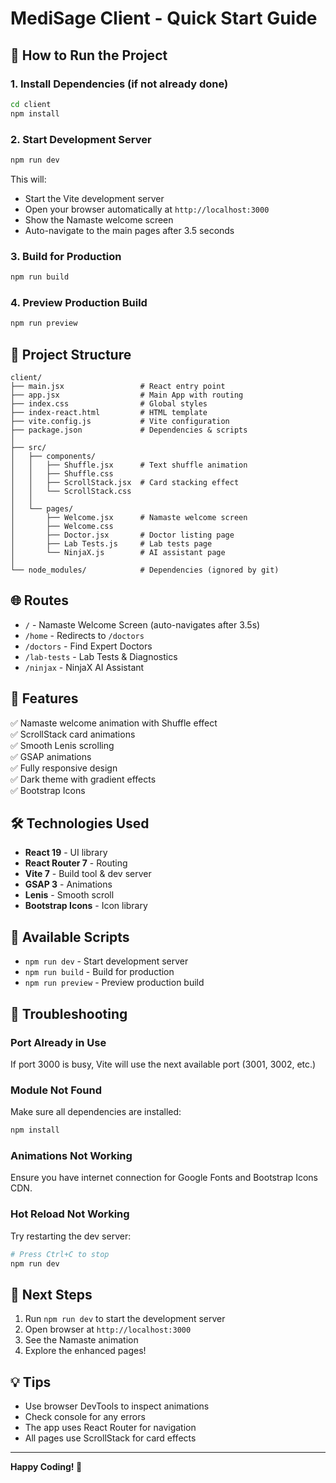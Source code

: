 # MediSage Client - Quick Start Guide

## 🚀 How to Run the Project

### 1. Install Dependencies (if not already done)
```bash
cd client
npm install
```

### 2. Start Development Server
```bash
npm run dev
```

This will:
- Start the Vite development server
- Open your browser automatically at `http://localhost:3000`
- Show the Namaste welcome screen
- Auto-navigate to the main pages after 3.5 seconds

### 3. Build for Production
```bash
npm run build
```

### 4. Preview Production Build
```bash
npm run preview
```

## 📁 Project Structure

```
client/
├── main.jsx                 # React entry point
├── app.jsx                  # Main App with routing
├── index.css                # Global styles
├── index-react.html         # HTML template
├── vite.config.js           # Vite configuration
├── package.json             # Dependencies & scripts
│
├── src/
│   ├── components/
│   │   ├── Shuffle.jsx      # Text shuffle animation
│   │   ├── Shuffle.css
│   │   ├── ScrollStack.jsx  # Card stacking effect
│   │   └── ScrollStack.css
│   │
│   └── pages/
│       ├── Welcome.jsx      # Namaste welcome screen
│       ├── Welcome.css
│       ├── Doctor.jsx       # Doctor listing page
│       ├── Lab Tests.js     # Lab tests page
│       └── NinjaX.js        # AI assistant page
│
└── node_modules/            # Dependencies (ignored by git)
```

## 🌐 Routes

- `/` - Namaste Welcome Screen (auto-navigates after 3.5s)
- `/home` - Redirects to `/doctors`
- `/doctors` - Find Expert Doctors
- `/lab-tests` - Lab Tests & Diagnostics
- `/ninjax` - NinjaX AI Assistant

## 🎨 Features

✅ Namaste welcome animation with Shuffle effect  
✅ ScrollStack card animations  
✅ Smooth Lenis scrolling  
✅ GSAP animations  
✅ Fully responsive design  
✅ Dark theme with gradient effects  
✅ Bootstrap Icons  

## 🛠️ Technologies Used

- **React 19** - UI library
- **React Router 7** - Routing
- **Vite 7** - Build tool & dev server
- **GSAP 3** - Animations
- **Lenis** - Smooth scroll
- **Bootstrap Icons** - Icon library

## 📝 Available Scripts

- `npm run dev` - Start development server
- `npm run build` - Build for production
- `npm run preview` - Preview production build

## 🐛 Troubleshooting

### Port Already in Use
If port 3000 is busy, Vite will use the next available port (3001, 3002, etc.)

### Module Not Found
Make sure all dependencies are installed:
```bash
npm install
```

### Animations Not Working
Ensure you have internet connection for Google Fonts and Bootstrap Icons CDN.

### Hot Reload Not Working
Try restarting the dev server:
```bash
# Press Ctrl+C to stop
npm run dev
```

## 🎯 Next Steps

1. Run `npm run dev` to start the development server
2. Open browser at `http://localhost:3000`
3. See the Namaste animation
4. Explore the enhanced pages!

## 💡 Tips

- Use browser DevTools to inspect animations
- Check console for any errors
- The app uses React Router for navigation
- All pages use ScrollStack for card effects

---

**Happy Coding! 🎉**
